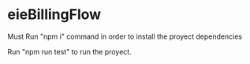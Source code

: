 # eieBillingFlow

Must Run "npm i" command in order to install the proyect dependencies

Run "npm run test" to run the proyect.


